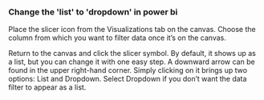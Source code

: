 ### Change the 'list' to 'dropdown' in power bi

Place the slicer icon from the Visualizations tab on the canvas. Choose the column from which you want to filter data once it’s on the canvas. 

Return to the canvas and click the slicer symbol. By default, it shows up as a list, but you can change it with one easy step. A downward arrow can be found in the upper right-hand corner. Simply clicking on it brings up two options: List and Dropdown. Select Dropdown if you don’t want the data filter to appear as a list. 
